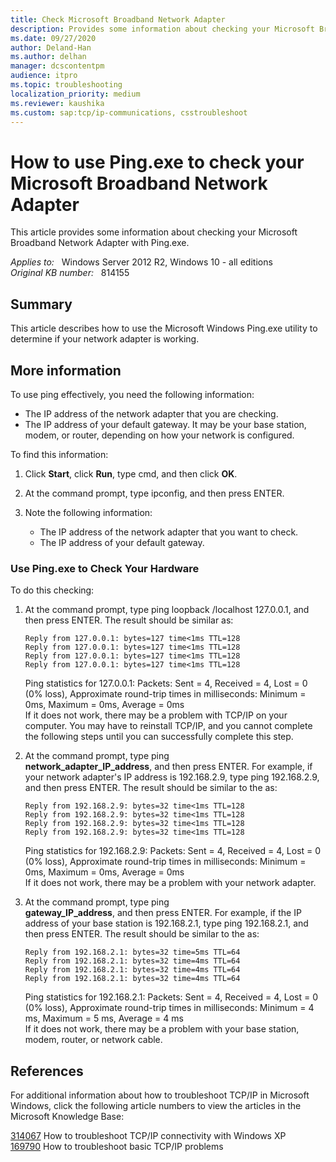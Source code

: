 ```yaml
---
title: Check Microsoft Broadband Network Adapter
description: Provides some information about checking your Microsoft Broadband Network Adapter with Ping.exe.
ms.date: 09/27/2020
author: Deland-Han
ms.author: delhan
manager: dcscontentpm
audience: itpro
ms.topic: troubleshooting
localization_priority: medium
ms.reviewer: kaushika
ms.custom: sap:tcp/ip-communications, csstroubleshoot
---
```

# How to use Ping.exe to check your Microsoft Broadband Network Adapter  

This article provides some information about checking your Microsoft Broadband Network Adapter with Ping.exe.

_Applies to:_ &nbsp; Windows Server 2012 R2, Windows 10 - all editions  
_Original KB number:_ &nbsp; 814155

## Summary

This article describes how to use the Microsoft Windows Ping.exe utility to determine if your network adapter is working.

## More information

To use ping effectively, you need the following information:

- The IP address of the network adapter that you are checking.
- The IP address of your default gateway. It may be your base station, modem, or router, depending on how your network is configured.  

To find this information:

1. Click **Start**, click **Run**, type cmd, and then click **OK**.
2. At the command prompt, type
 ipconfig, and then press ENTER.
3. Note the following information:

   - The IP address of the network adapter that you want to check.
   - The IP address of your default gateway.

### Use Ping.exe to Check Your Hardware

To do this checking:

1. At the command prompt, type ping loopback /localhost 127.0.0.1, and then press ENTER. The result should be similar as:  

    ```console
    Reply from 127.0.0.1: bytes=127 time<1ms TTL=128  
    Reply from 127.0.0.1: bytes=127 time<1ms TTL=128  
    Reply from 127.0.0.1: bytes=127 time<1ms TTL=128  
    Reply from 127.0.0.1: bytes=127 time<1ms TTL=128  
    ```  

   Ping statistics for 127.0.0.1: Packets: Sent = 4, Received = 4, Lost = 0 (0% loss), Approximate round-trip times in milliseconds: Minimum = 0ms, Maximum = 0ms, Average = 0ms  
If it does not work, there may be a problem with TCP/IP on your computer. You may have to reinstall TCP/IP, and you cannot complete the following steps until you can successfully complete this step.
2. At the command prompt, type ping  
 **network_adapter_IP_address**, and then press ENTER. For example, if your network adapter's IP address is 192.168.2.9, type ping 192.168.2.9, and then press ENTER. The result should be similar to the as:  

    ```console
    Reply from 192.168.2.9: bytes=32 time<1ms TTL=128  
    Reply from 192.168.2.9: bytes=32 time<1ms TTL=128  
    Reply from 192.168.2.9: bytes=32 time<1ms TTL=128  
    Reply from 192.168.2.9: bytes=32 time<1ms TTL=128  
    ```

   Ping statistics for 192.168.2.9: Packets: Sent = 4, Received = 4, Lost = 0 (0% loss), Approximate round-trip times in milliseconds: Minimum = 0ms, Maximum = 0ms, Average = 0ms  
 If it does not work, there may be a problem with your network adapter.
3. At the command prompt, type ping  
 **gateway_IP_address**, and then press ENTER. For example, if the IP address of your base station is 192.168.2.1, type
 ping 192.168.2.1, and then press ENTER. The result should be similar to the as:  

    ```console
    Reply from 192.168.2.1: bytes=32 time=5ms TTL=64  
    Reply from 192.168.2.1: bytes=32 time=4ms TTL=64  
    Reply from 192.168.2.1: bytes=32 time=4ms TTL=64  
    Reply from 192.168.2.1: bytes=32 time=4ms TTL=64  
    ```

   Ping statistics for 192.168.2.1: Packets: Sent = 4, Received = 4, Lost = 0 (0% loss), Approximate round-trip times in milliseconds: Minimum = 4 ms, Maximum = 5 ms, Average = 4 ms  
If it does not work, there may be a problem with your base station, modem, router, or network cable.

## References

For additional information about how to troubleshoot TCP/IP in Microsoft Windows, click the following article numbers to view the articles in the Microsoft Knowledge Base:  

   [314067](https://support.microsoft.com/help/314067) How to troubleshoot TCP/IP connectivity with Windows XP  
   [169790](https://support.microsoft.com/help/169790) How to troubleshoot basic TCP/IP problems
